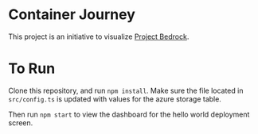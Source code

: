 # Container Journey

This project is an initiative to visualize [Project Bedrock](https://github.com/microsoft/bedrock). 

# To Run

Clone this repository, and run `npm install`. Make sure the file located in `src/config.ts` is updated with values for the azure storage table. 

Then run `npm start` to view the dashboard for the hello world deployment screen. 